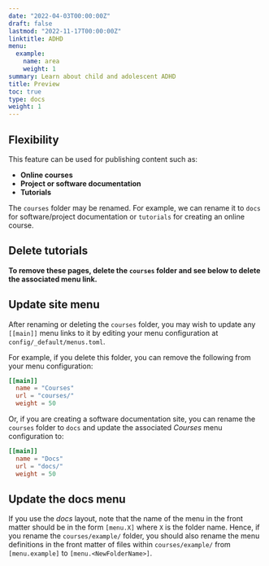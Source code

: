 ```yaml
---
date: "2022-04-03T00:00:00Z"
draft: false
lastmod: "2022-11-17T00:00:00Z"
linktitle: ADHD
menu:
  example:
    name: area
    weight: 1
summary: Learn about child and adolescent ADHD
title: Preview
toc: true
type: docs
weight: 1
---
```


## Flexibility

This feature can be used for publishing content such as:

- **Online courses**
- **Project or software documentation**
- **Tutorials**

The `courses` folder may be renamed.
For example, we can rename it to `docs` for software/project documentation or `tutorials` for creating an online course.

## Delete tutorials

**To remove these pages, delete the `courses` folder and see below to delete the associated menu link.**

## Update site menu

After renaming or deleting the `courses` folder, you may wish to update any `[[main]]` menu links to it by editing your menu configuration at `config/_default/menus.toml`.

For example, if you delete this folder, you can remove the following from your menu configuration:

```toml
[[main]]
  name = "Courses"
  url = "courses/"
  weight = 50
```

Or, if you are creating a software documentation site, you can rename the `courses` folder to `docs` and update the associated _Courses_ menu configuration to:

```toml
[[main]]
  name = "Docs"
  url = "docs/"
  weight = 50
```

## Update the docs menu

If you use the _docs_ layout, note that the name of the menu in the front matter should be in the form `[menu.X]` where `X` is the folder name.
Hence, if you rename the `courses/example/` folder, you should also rename the menu definitions in the front matter of files within `courses/example/` from `[menu.example]` to `[menu.<NewFolderName>]`.
